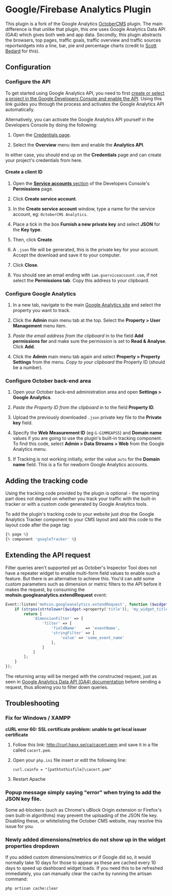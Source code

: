 # Google/Firebase Analytics Plugin

This plugin is a fork of the Google Analytics [OctoberCMS](http://octobercms.com) plugin. The main difference is that unlike that plugin, this one uses Google Analytics Data API (GA4) which gives both web and app data. Secondly, this plugin abstracts the browsers, top pages, traffic goals, traffic overview and traffic sources reportwidgets into a line, bar, pie and percentage charts (credit to [Scott Bedard](https://github.com/scottbedard/analyticsextension) for this).

## Configuration

### Configure the API

To get started using Google Analytics API, you need to first [create or select a project in the Google Developers Console and enable the API](https://console.developers.google.com/start/api?id=analytics&credential=client_key). Using this link guides you through the process and activates the Google Analytics API automatically.

Alternatively, you can activate the Google Analytics API yourself in the Developers Console by doing the following:

1. Open the [Credentials page](https://console.developers.google.com/project/_/apiui/credential).

1. Select the **Overview** menu item and enable the **Analytics API**.

In either case, you should end up on the **Credentials** page and can create your project's credentials from here.

#### Create a client ID

1. Open the [**Service accounts** section](https://console.developers.google.com/projectselector/permissions/serviceaccounts) of the Developers Console's **Permissions** page.

1. Click **Create service account**.

1. In the **Create service account** window, type a name for the service account, eg: `OctoberCMS Analytics`.

1. Place a tick in the box  **Furnish a new private key** and select **JSON** for the **Key type**.

1. Then, click **Create**.

1. A `.json` file will be generated, this is the private key for your account. Accept the download and save it to your computer.

1. Click **Close**.

1. You should see an email ending with `iam.gserviceaccount.com`, if not select the **Permissions tab**. Copy this address to your clipboard.

### Configure Google Analytics

1. In a new tab, navigate to the main [Google Analytics site](https://www.google.com/analytics/web/) and select the property you want to track.

1. Click the **Admin** main menu tab at the top. Select the **Property > User Management** menu item.

1. *Paste the email address from the clipboard* in to the field **Add permissions for** and make sure the permission is set to **Read & Analyse**. Click **Add**.

1. Click the **Admin** main menu tab again and select **Property > Property Settings** from the menu. *Copy to your clipboard* the Property ID (should be a number).

### Configure October back-end area

1. Open your October back-end administration area and open **Settings > Google Analytics**.

1. *Paste the Property ID from the clipboard* in to the field **Property ID**.

1. Upload the previously downloaded `.json` private key file to the **Private key** field.

1. Specify the **Web Measurement ID** (eg `G-G1MMEAPS5`) and **Domain name** values if you are going to use the plugin's built-in tracking component. To find this code, select **Admin > Data Streams > Web** from the Google Analytics menu.

1. If Tracking is not working initially, enter the value `auto` for the **Domain name** field. This is a fix for newborn Google Analytics accounts.

## Adding the tracking code

Using the tracking code provided by the plugin is optional - the reporting part does not depend on whether you track your traffic with the built-in tracker or with a custom code generated by Google Analytics tools. 

To add the plugin's tracking code to your website just drop the Google Analytics Tracker component to your CMS layout and add this code to the layout code after the page tag:

```php
{% page %}
{% component 'googleTracker' %}
```

## Extending the API request

Filter queries aren't supported yet as October's Inspector Tool does not have a repeater widget to enable multi-form field values to enable such a feature. But there is an alternative to achieve this. You'd can add some custom parameters such as dimension or metric filters to the API before it makes the request, by consuming the **mohsin.googleanalytics.extendRequest** event:
```php
Event::listen('mohsin.googleanalytics.extendRequest', function ($widget, $data) {
    if (strpos(strtolower($widget->property('title')), 'my_widget_title') !== false) {
        return [
            'dimensionFilter' => [
                'filter' => [
                    'fieldName'    => 'eventName',
                    'stringFilter' => [
                        'value' => 'some_event_name'
                    ],
                ]
            ]
        ];
    }
});
```
The returning array will be merged with the constructed request, just as seen in [Google Analytics Data API (GA4) documentation](https://developers.google.com/analytics/devguides/reporting/data/v1/rest/v1alpha/TopLevel/runReport#request-body) before sending a request, thus allowing you to filter down queries.

## Troubleshooting

### Fix for Windows / XAMPP

**cURL error 60: SSL certificate problem: unable to get local issuer certificate**

1. Follow this link: http://curl.haxx.se/ca/cacert.pem and save it in a file called `cacert.pem`.

1. Open your `php.ini` file insert or edit the following line: 
    ```
    curl.cainfo = "[pathtothisfile]\cacert.pem"
    ```

1. Restart Apache

### Popup message simply saying "error" when trying to add the JSON key file.

Some ad-blockers (such as Chrome's uBlock Origin extension or Firefox's own built-in algorithms) may prevent the uploading of the JSON file key. Disabling these, or whitelisting the October CMS website, may resolve this issue for you.

### Newly added dimensions/metrics do not show up in the widget properties dropdown

If you added custom dimensions/metrics or if Google did so, it would normally take 10 days for those to appear as these are cached every 10 days to speed up dashboard widget loads. If you need this to be refreshed immediately, you can manually clear the cache by running the artisan command:

```
php artisan cache:clear
```
